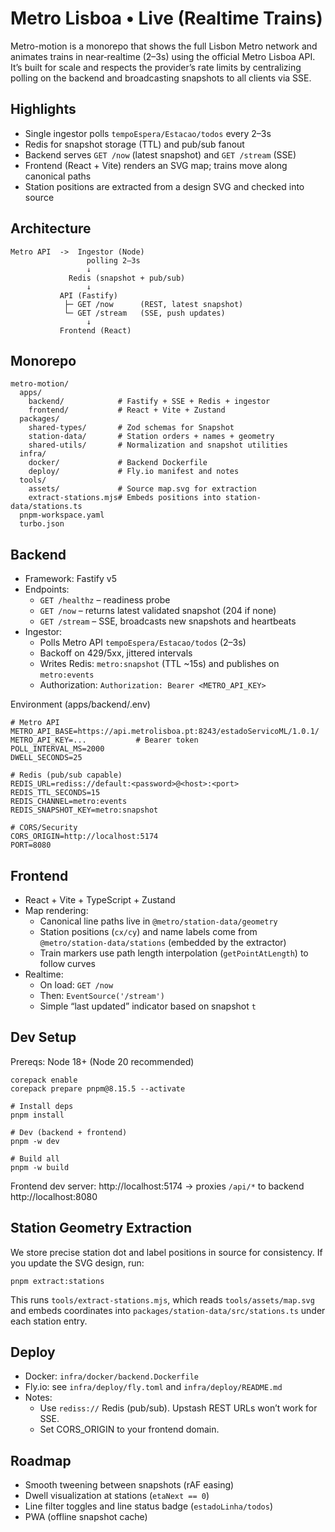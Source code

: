# Metro Lisboa • Live (Realtime Trains)

Metro-motion is a monorepo that shows the full Lisbon Metro network and animates trains in near‑realtime (2–3s) using the official Metro Lisboa API. It’s built for scale and respects the provider’s rate limits by centralizing polling on the backend and broadcasting snapshots to all clients via SSE.

## Highlights

- Single ingestor polls `tempoEspera/Estacao/todos` every 2–3s
- Redis for snapshot storage (TTL) and pub/sub fanout
- Backend serves `GET /now` (latest snapshot) and `GET /stream` (SSE)
- Frontend (React + Vite) renders an SVG map; trains move along canonical paths
- Station positions are extracted from a design SVG and checked into source

## Architecture

```
Metro API  ->  Ingestor (Node)
                 polling 2–3s
                 ↓
             Redis (snapshot + pub/sub)
                 ↓
           API (Fastify)
            ├─ GET /now      (REST, latest snapshot)
            └─ GET /stream   (SSE, push updates)
                 ↓
           Frontend (React)
```

## Monorepo

```
metro-motion/
  apps/
    backend/            # Fastify + SSE + Redis + ingestor
    frontend/           # React + Vite + Zustand
  packages/
    shared-types/       # Zod schemas for Snapshot
    station-data/       # Station orders + names + geometry
    shared-utils/       # Normalization and snapshot utilities
  infra/
    docker/             # Backend Dockerfile
    deploy/             # Fly.io manifest and notes
  tools/
    assets/             # Source map.svg for extraction
    extract-stations.mjs# Embeds positions into station-data/stations.ts
  pnpm-workspace.yaml
  turbo.json
```

## Backend

- Framework: Fastify v5
- Endpoints:
  - `GET /healthz` – readiness probe
  - `GET /now` – returns latest validated snapshot (204 if none)
  - `GET /stream` – SSE, broadcasts new snapshots and heartbeats
- Ingestor:
  - Polls Metro API `tempoEspera/Estacao/todos` (2–3s)
  - Backoff on 429/5xx, jittered intervals
  - Writes Redis: `metro:snapshot` (TTL ~15s) and publishes on `metro:events`
  - Authorization: `Authorization: Bearer <METRO_API_KEY>`

Environment (apps/backend/.env)

```
# Metro API
METRO_API_BASE=https://api.metrolisboa.pt:8243/estadoServicoML/1.0.1/
METRO_API_KEY=...           # Bearer token
POLL_INTERVAL_MS=2000
DWELL_SECONDS=25

# Redis (pub/sub capable)
REDIS_URL=rediss://default:<password>@<host>:<port>
REDIS_TTL_SECONDS=15
REDIS_CHANNEL=metro:events
REDIS_SNAPSHOT_KEY=metro:snapshot

# CORS/Security
CORS_ORIGIN=http://localhost:5174
PORT=8080
```

## Frontend

- React + Vite + TypeScript + Zustand
- Map rendering:
  - Canonical line paths live in `@metro/station-data/geometry`
  - Station positions (`cx/cy`) and name labels come from `@metro/station-data/stations` (embedded by the extractor)
  - Train markers use path length interpolation (`getPointAtLength`) to follow curves
- Realtime:
  - On load: `GET /now`
  - Then: `EventSource('/stream')`
  - Simple “last updated” indicator based on snapshot `t`

## Dev Setup

Prereqs: Node 18+ (Node 20 recommended)

```
corepack enable
corepack prepare pnpm@8.15.5 --activate

# Install deps
pnpm install

# Dev (backend + frontend)
pnpm -w dev

# Build all
pnpm -w build
```

Frontend dev server: http://localhost:5174  → proxies `/api/*` to backend http://localhost:8080

## Station Geometry Extraction

We store precise station dot and label positions in source for consistency. If you update the SVG design, run:

```
pnpm extract:stations
```

This runs `tools/extract-stations.mjs`, which reads `tools/assets/map.svg` and embeds coordinates into `packages/station-data/src/stations.ts` under each station entry.

## Deploy

- Docker: `infra/docker/backend.Dockerfile`
- Fly.io: see `infra/deploy/fly.toml` and `infra/deploy/README.md`
- Notes:
  - Use `rediss://` Redis (pub/sub). Upstash REST URLs won’t work for SSE.
  - Set CORS_ORIGIN to your frontend domain.

## Roadmap

- Smooth tweening between snapshots (rAF easing)
- Dwell visualization at stations (`etaNext == 0`)
- Line filter toggles and line status badge (`estadoLinha/todos`)
- PWA (offline snapshot cache)
